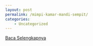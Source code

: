 ```yaml
---
layout: post
permalink: /mimpi-kamar-mandi-sempit/
categories:
    - Uncategorized
---
```


[Baca Selengkapnya](/04)